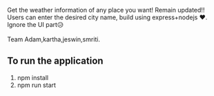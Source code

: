 Get the weather information of any place you want! 
Remain updated!!
</br>
Users can enter the desired city name, build using express+nodejs ❤.
</br>
Ignore the UI part😥
</br>
</br>
Team Adam,kartha,jeswin,smriti.
</br>
##  To run the application
1. npm install
2. npm run start

